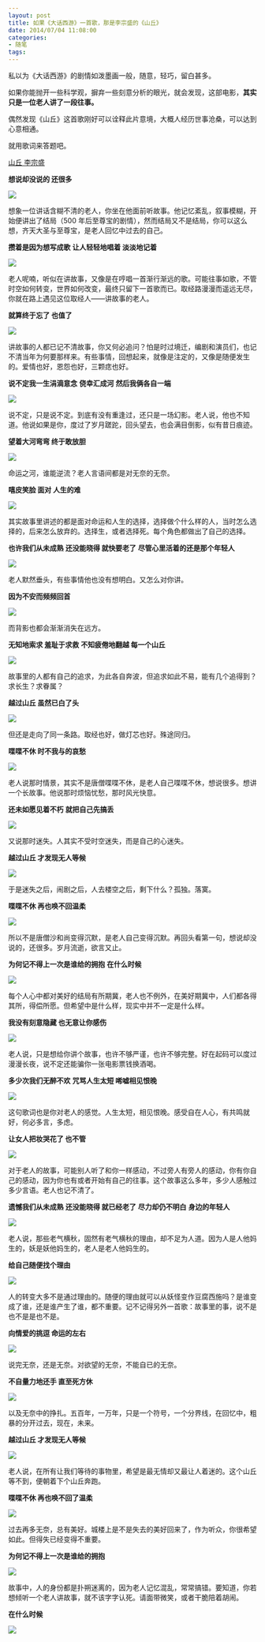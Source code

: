 ```yaml
---
layout: post
title: 如果《大话西游》一首歌，那是李宗盛的《山丘》
date: 2014/07/04 11:08:00
categories:
- 随笔
tags:
---
```


私以为《大话西游》的剧情如泼墨画一般，随意，轻巧，留白甚多。

如果你能抛开一些科学观，摒弃一些刻意分析的眼光，就会发现，这部电影，**其实只是一位老人讲了一段往事。**

偶然发现《山丘》这首歌刚好可以诠释此片意境，大概人经历世事沧桑，可以达到心意相通。

就用歌词来答题吧。

[山丘 李宗盛](http://www.xiami.com/song/1772001102?spm=a1z1s.3521865.23309997.1.MoAi8N)

**想说却没说的 还很多**

![](http://pics.naaln.com/blog/2019-01-14-061628.jpg-basicBlog)

想象一位讲话含糊不清的老人，你坐在他面前听故事。他记忆紊乱，叙事模糊，开始便讲出了结局（500 年后至尊宝的剧情），然而结局又不是结局，你可以这么想，齐天大圣与至尊宝，是老人回忆中过去的自己。

**攒着是因为想写成歌** **让人轻轻地唱着 淡淡地记着**

![](http://pics.naaln.com/blog/2019-01-14-061629.jpg-basicBlog)

老人呢喃，听似在讲故事，又像是在哼唱一首渐行渐远的歌。可能往事如歌，不管时空如何转变，世界如何改变，最终只留下一首歌而已。取经路漫漫而遥远无尽，你就在路上遇见这位取经人——讲故事的老人。

**就算终于忘了 也值了**

![](http://pics.naaln.com/blog/2019-01-14-061630.jpg-basicBlog)

讲故事的人都已记不清故事，你又何必追问？怕是时过境迁，编剧和演员们，也记不清当年为何要那样来。有些事情，回想起来，就像是注定的，又像是随便发生的。爱情也好，恩怨也好，三颗痣也好。

**说不定我一生涓滴意念** **侥幸汇成河** **然后我俩各自一端**

![](http://pics.naaln.com/blog/2019-01-14-061631.jpg-basicBlog)

说不定，只是说不定。到底有没有重逢过，还只是一场幻影。老人说，他也不知道。他说如果是你，度过了岁月蹉跎，回头望去，也会满目倒影，似有昔日痕迹。

**望着大河弯弯 终于敢放胆**

![](http://pics.naaln.com/blog/2019-01-14-061632.jpg-basicBlog)

命运之河，谁能逆流？老人言语间都是对无奈的无奈。

**嘻皮笑脸 面对 人生的难**

![](http://pics.naaln.com/blog/2019-01-14-061633.jpg-basicBlog)

其实故事里讲述的都是面对命运和人生的选择，选择做个什么样的人，当时怎么选择的，后来怎么放弃的。选择生，或者选择死。每个角色都做出了自己的选择。

**也许我们从未成熟** **还没能晓得 就快要老了** **尽管心里活着的还是那个年轻人**

![](http://pics.naaln.com/blog/2019-01-14-061634.jpg-basicBlog)

老人默然垂头，有些事情他也没有想明白。又怎么对你讲。

**因为不安而频频回首**

![](http://pics.naaln.com/blog/2019-01-14-061635.jpg-basicBlog)

而背影也都会渐渐消失在远方。

**无知地索求 羞耻于求救** **不知疲倦地翻越 每一个山丘**

![](http://pics.naaln.com/blog/2019-01-14-061637.jpg-basicBlog)

故事里的人都有自己的追求，为此各自奔波，但追求如此不易，能有几个追得到？求长生？求眷属？

**越过山丘 虽然已白了头**

![](http://pics.naaln.com/blog/2019-01-14-061638.jpg-basicBlog)

但还是走向了同一条路。取经也好，做灯芯也好。殊途同归。

**喋喋不休 时不我与的哀愁**

![](http://pics.naaln.com/blog/2019-01-14-061639.jpg-basicBlog)

老人说那时情景，其实不是唐僧喋喋不休，是老人自己喋喋不休，想说很多。想讲一个长故事。他说那时烦恼忧愁，那时风光快意。

**还未如愿见着不朽** **就把自己先搞丢**

![](http://pics.naaln.com/blog/2019-01-14-061641.jpg-basicBlog)

又说那时迷失。人其实不受时空迷失，而是自己的心迷失。

**越过山丘 才发现无人等候**

![](http://pics.naaln.com/blog/2019-01-14-061642.jpg-basicBlog)

于是迷失之后，闹剧之后，人去楼空之后，剩下什么？孤独。落寞。

**喋喋不休 再也唤不回温柔**

![](http://pics.naaln.com/blog/2019-01-14-061644.jpg-basicBlog)

所以不是唐僧沙和尚变得沉默，是老人自己变得沉默。再回头看第一句，想说却没说的，还很多。岁月流逝，欲言又止。

**为何记不得上一次是谁给的拥抱** **在什么时候**

![](http://pics.naaln.com/blog/2019-01-14-61645.jpg-basicBlog)

每个人心中都对美好的结局有所期冀，老人也不例外，在美好期冀中，人们都各得其所，得偿所愿。但希望中是什么样，现实中并不一定是什么样。

**我没有刻意隐藏 也无意让你感伤**

![](http://pics.naaln.com/blog/2019-01-14-061646.jpg-basicBlog)

老人说，只是想给你讲个故事，也许不够严谨，也许不够完整。好在起码可以度过漫漫长夜，说不定还能骗你一张电影票钱换酒喝。

**多少次我们无醉不欢** **咒骂人生太短 唏嘘相见恨晚**

![](http://pics.naaln.com/blog/2019-01-14-61647.jpg-basicBlog)

这句歌词也是你对老人的感觉。人生太短，相见恨晚。感受自在人心，有共鸣就好，何必多言，多虑。

**让女人把妆哭花了 也不管**

![](http://pics.naaln.com/blog/2019-01-14-061647.jpg-basicBlog)

对于老人的故事，可能别人听了和你一样感动，不过旁人有旁人的感动，你有你自己的感动，因为你也有或者开始有自己的往事。这个故事这么多年，多少人感触过多少言语。老人也记不清了。

**遗憾我们从未成熟** **还没能晓得 就已经老了** **尽力却仍不明白** **身边的年轻人**

![](http://pics.naaln.com/blog/2019-01-14-061649.jpg-basicBlog)

老人说，那些老气横秋，固然有老气横秋的理由，却不足为人道。因为人是人他妈生的，妖是妖他妈生的，老人是老人他妈生的。

**给自己随便找个理由**

![](http://pics.naaln.com/blog/2019-01-14-061650.jpg-basicBlog)

人的转变大多不是通过理由的。随便的理由就可以从妖怪变作豆腐西施吗？是谁变成了谁，还是谁产生了谁，都不重要。记不记得另外一首歌：故事里的事，说不是也不是是也不是。

**向情爱的挑逗 命运的左右**

![](http://pics.naaln.com/blog/2019-01-14-061651.jpg-basicBlog)

说完无奈，还是无奈。对欲望的无奈，不能自已的无奈。

**不自量力地还手 直至死方休**

![](http://pics.naaln.com/blog/2019-01-14-061653.gif-basicBlog)

以及无奈中的挣扎。五百年，一万年，只是一个符号，一个分界线，在回忆中，粗暴的分开过去，现在，未来。

**越过山丘 才发现无人等候**

![](http://pics.naaln.com/blog/2019-01-14-061654.jpg-basicBlog)

老人说，在所有让我们等待的事物里，希望是最无情却又最让人着迷的。这个山丘等不到，便朝着下个山丘奔跑。

**喋喋不休 再也唤不回了温柔**

![](http://pics.naaln.com/blog/2019-01-14-061655.jpg-basicBlog)

过去再多无奈，总有美好。城楼上是不是失去的美好回来了，作为听众，你很希望如此。但得失已经变得不重要。

**为何记不得上一次是谁给的拥抱**

![](http://pics.naaln.com/blog/2019-01-14-061656.jpg-basicBlog)

故事中，人的身份都是扑朔迷离的，因为老人记忆混乱，常常搞错。要知道，你若想倾听一个老人讲故事，就不该字字认死。请面带微笑，或者干脆陪着胡闹。

**在什么时候**

![](http://pics.naaln.com/blog/2019-01-14-061659.jpg-basicBlog)

